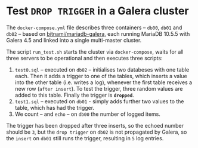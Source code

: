 # Test `DROP TRIGGER` in a Galera cluster

The `docker-compose.yml` file describes three containers – `db00`, `db01` and `db02` – based on [bitnami/mariadb-galera](https://github.com/bitnami/bitnami-docker-mariadb-galera), each running MariaDB 10.5.5 with Galera 4.5 and linked into a single multi-master cluster.

The script `run_test.sh` starts the cluster via `docker-compose`, waits for all three servers to be operational and then executes three scripts:

1. `test0.sql` – executed on `db02` – initialises two databeses with one table each. Then it adds a trigger to one of the tables, which inserts a value into the other table (i.e. writes a log), whenever the first table receives a new row (`after insert`). To test the trigger, three random values are added to this table. Finally the trigger is **`dropped`**.
2. `test1.sql` – executed on `db01` - simply adds further two values to the table, which has had the trigger.
3. We count – and `echo` – on `db00` the number of logged items.

The trigger has been dropped after three inserts, so the echoed number should be `3`, but the `drop trigger` on `db02` is not propagated by Galera, so the `insert` on `db01` still runs the trigger, resulting in `5` log entries.
